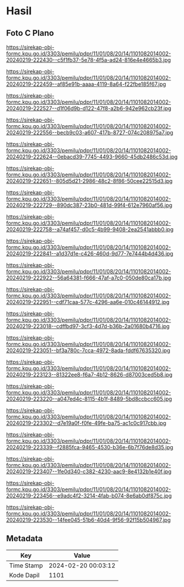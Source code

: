 # Hasil

## Foto C Plano

https://sirekap-obj-formc.kpu.go.id/3303/pemilu/pdpr/11/01/08/20/14/1101082014002-20240219-222430--c5f1fb37-5e78-4f5a-ad24-816e4e4665b3.jpg

https://sirekap-obj-formc.kpu.go.id/3303/pemilu/pdpr/11/01/08/20/14/1101082014002-20240219-222459--af85e91b-aaaa-4119-8a64-f22fbe185f67.jpg

https://sirekap-obj-formc.kpu.go.id/3303/pemilu/pdpr/11/01/08/20/14/1101082014002-20240219-222527--d1f06d9b-d122-47f8-a2b6-942e962cb23f.jpg

https://sirekap-obj-formc.kpu.go.id/3303/pemilu/pdpr/11/01/08/20/14/1101082014002-20240219-222556--becb9c03-a607-417b-8727-074c208975a7.jpg

https://sirekap-obj-formc.kpu.go.id/3303/pemilu/pdpr/11/01/08/20/14/1101082014002-20240219-222624--0ebacd39-7745-4493-9660-45db2486c53d.jpg

https://sirekap-obj-formc.kpu.go.id/3303/pemilu/pdpr/11/01/08/20/14/1101082014002-20240219-222651--805d5d21-2986-48c2-8f86-50cee22515d3.jpg

https://sirekap-obj-formc.kpu.go.id/3303/pemilu/pdpr/11/01/08/20/14/1101082014002-20240219-222729--890dc387-23b0-481d-99f4-612e7960af56.jpg

https://sirekap-obj-formc.kpu.go.id/3303/pemilu/pdpr/11/01/08/20/14/1101082014002-20240219-222758--a74af457-d0c5-4b99-9408-2ea2541abbb0.jpg

https://sirekap-obj-formc.kpu.go.id/3303/pemilu/pdpr/11/01/08/20/14/1101082014002-20240219-222841--a1d37d1e-c426-460d-9d77-7e7444b4d436.jpg

https://sirekap-obj-formc.kpu.go.id/3303/pemilu/pdpr/11/01/08/20/14/1101082014002-20240219-222922--56a64381-f666-47af-a7c0-050de80ca17b.jpg

https://sirekap-obj-formc.kpu.go.id/3303/pemilu/pdpr/11/01/08/20/14/1101082014002-20240219-222951--cdf71caa-577c-4296-aa6e-010c46144912.jpg

https://sirekap-obj-formc.kpu.go.id/3303/pemilu/pdpr/11/01/08/20/14/1101082014002-20240219-223018--cdffbd97-3cf3-4d7d-b36b-2a01680b4716.jpg

https://sirekap-obj-formc.kpu.go.id/3303/pemilu/pdpr/11/01/08/20/14/1101082014002-20240219-223051--bf3a780c-7cca-4972-8ada-fddf67635320.jpg

https://sirekap-obj-formc.kpu.go.id/3303/pemilu/pdpr/11/01/08/20/14/1101082014002-20240219-223123--81322ee8-f6a7-4b12-8626-d87003ced5b8.jpg

https://sirekap-obj-formc.kpu.go.id/3303/pemilu/pdpr/11/01/08/20/14/1101082014002-20240219-223220--a047ed4c-8115-4b1f-8489-5bd8ccbcc605.jpg

https://sirekap-obj-formc.kpu.go.id/3303/pemilu/pdpr/11/01/08/20/14/1101082014002-20240219-223302--d7e19a0f-f0fe-49fe-ba75-ac1c0c917cbb.jpg

https://sirekap-obj-formc.kpu.go.id/3303/pemilu/pdpr/11/01/08/20/14/1101082014002-20240219-223339--f2885fca-9465-4530-b36e-6b7f76de8d35.jpg

https://sirekap-obj-formc.kpu.go.id/3303/pemilu/pdpr/11/01/08/20/14/1101082014002-20240219-223407--1fe0d340-c382-4230-aac9-8e4132b1e40f.jpg

https://sirekap-obj-formc.kpu.go.id/3303/pemilu/pdpr/11/01/08/20/14/1101082014002-20240219-223456--e9adc4f2-3214-4fab-b074-8e6ab0df875c.jpg

https://sirekap-obj-formc.kpu.go.id/3303/pemilu/pdpr/11/01/08/20/14/1101082014002-20240219-223530--14fee045-51b6-40d4-9f56-92f15b504967.jpg


## Metadata

| Key        | Value               |
| ---------- | ------------------- |
| Time Stamp | 2024-02-20 00:03:12 |
| Kode Dapil | 1101                |



